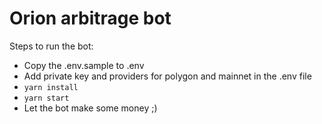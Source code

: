 Orion arbitrage bot
=========================

Steps to run the bot:
* Copy the .env.sample to .env
* Add private key and providers for polygon and mainnet in the .env file
* `yarn install`
* `yarn start`
* Let the bot make some money ;)
